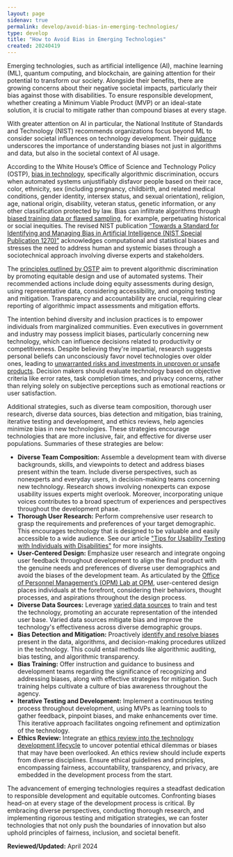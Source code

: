 ```yaml
---
layout: page
sidenav: true
permalink: develop/avoid-bias-in-emerging-technologies/
type: develop
title: "How to Avoid Bias in Emerging Technologies"
created: 20240419
---
```


Emerging technologies, such as artificial intelligence (AI), machine learning (ML), quantum computing, and blockchain, are gaining attention for their potential to transform our society. Alongside their benefits, there are growing concerns about their negative societal impacts, particularly their bias against those with disabilities. To ensure responsible development, whether creating a Minimum Viable Product (MVP) or an ideal-state solution, it is crucial to mitigate rather than compound biases at every stage.

With greater attention on AI in particular, the National Institute of Standards and Technology (NIST) recommends organizations focus beyond ML to consider societal influences on technology development. Their [guidance](https://www.nist.gov/news-events/news/2022/03/theres-more-ai-bias-biased-data-nist-report-highlights) underscores the importance of understanding biases not just in algorithms and data, but also in the societal context of AI usage. 

According to the White House’s Office of Science and Technology Policy (OSTP), [bias in technology](https://www.whitehouse.gov/ostp/ai-bill-of-rights/algorithmic-discrimination-protections-2/), specifically algorithmic discrimination, occurs when automated systems unjustifiably disfavor people based on their race, color, ethnicity, sex (including pregnancy, childbirth, and related medical conditions, gender identity, intersex status, and sexual orientation), religion, age, national origin, disability, veteran status, genetic information, or any other classification protected by law. Bias can infiltrate algorithms through [biased training data or flawed sampling](https://hbr.org/2019/10/what-do-we-do-about-the-biases-in-ai), for example, perpetuating historical or social inequities. The revised NIST publication [“Towards a Standard for Identifying and Managing Bias in Artificial Intelligence (NIST Special Publication 1270)”](https://nvlpubs.nist.gov/nistpubs/SpecialPublications/NIST.SP.1270.pdf) acknowledges computational and statistical biases and stresses the need to address human and systemic biases through a sociotechnical approach involving diverse experts and stakeholders. 

The [principles outlined by OSTP](https://www.whitehouse.gov/ostp/ai-bill-of-rights/algorithmic-discrimination-protections-2/) aim to prevent algorithmic discrimination by promoting equitable design and use of automated systems. Their recommended actions include doing equity assessments during design, using representative data, considering accessibility, and ongoing testing and mitigation. Transparency and accountability are crucial, requiring clear reporting of algorithmic impact assessments and mitigation efforts.

The intention behind diversity and inclusion practices is to empower individuals from marginalized communities. Even executives in government and industry may possess implicit biases, particularly concerning new technology, which can influence decisions related to productivity or competitiveness. Despite believing they're impartial, research suggests personal beliefs can unconsciously favor novel technologies over older ones, leading to [unwarranted risks and investments in unproven or unsafe products](https://sloanreview.mit.edu/article/evaluating-new-technology-youre-more-biased-than-you-may-realize/). Decision makers should evaluate technology based on objective criteria like error rates, task completion times, and privacy concerns, rather than relying solely on subjective perceptions such as emotional reactions or user satisfaction. 

Additional strategies, such as diverse team composition, thorough user research, diverse data sources, bias detection and mitigation, bias training, iterative testing and development, and ethics reviews, help agencies minimize bias in new technologies. These strategies encourage technologies that are more inclusive, fair, and effective for diverse user populations. Summaries of these strategies are below:
<ul>
<li><strong>Diverse Team Composition:</strong> Assemble a development team with diverse backgrounds, skills, and viewpoints to detect and address biases present within the team. Include diverse perspectives, such as nonexperts and everyday users, in decision-making teams concerning new technology. Research shows involving nonexperts can expose usability issues experts might overlook. Moreover, incorporating unique voices contributes to a broad spectrum of experiences and perspectives throughout the development phase.</li>
<li><strong>Thorough User Research:</strong> Perform comprehensive user research to grasp the requirements and preferences of your target demographic. This encourages technology that is designed to be valuable and easily accessible to a wide audience. See our article <a href="https://www.section508.gov/test/usability-testing-with-people-with-disabilities/"> "Tips for Usability Testing with Individuals with Disabilities"</a> for more insights.</li>
<li><strong>User-Centered Design:</strong> Emphasize user research and integrate ongoing user feedback throughout development to align the final product with the genuine needs and preferences of diverse user demographics and avoid the biases of the development team. As articulated by the <a href="https://lab.opm.gov/our-services/">Office of Personnel Management’s (OPM) Lab at OPM</a>, user-centered design places individuals at the forefront, considering their behaviors, thought processes, and aspirations throughout the design process.</li>
<li><strong>Diverse Data Sources:</strong> Leverage <a href="https://www.whitehouse.gov/wp-content/uploads/2022/04/eo13985-vision-for-equitable-data.pdf">varied data sources</a> to train and test the technology, promoting an accurate representation of the intended user base. Varied data sources mitigate bias and improve the technology's effectiveness across diverse demographic groups.</li>
<li><strong>Bias Detection and Mitigation:</strong> Proactively <a href="https://www.nccoe.nist.gov/sites/default/files/2022-11/ai-bias-pd-final.pdf">identify and resolve biases</a> present in the data, algorithms, and decision-making procedures utilized in the technology. This could entail methods like algorithmic auditing, bias testing, and algorithmic transparency.</li>
<li><strong>Bias Training:</strong> Offer instruction and guidance to business and development teams regarding the significance of recognizing and addressing biases, along with effective strategies for mitigation. Such training helps cultivate a culture of bias awareness throughout the agency.</li>
<li><strong>Iterative Testing and Development:</strong> Implement a continuous testing process throughout development, using MVPs as learning tools to gather feedback, pinpoint biases, and make enhancements over time. This iterative approach facilitates ongoing refinement and optimization of the technology.</li>
<li><strong>Ethics Review:</strong> Integrate an <a href="https://hbr.org/2021/11/thinking-through-the-ethics-of-new-techbefore-theres-a-problem">ethics review into the technology development lifecycle</a> to uncover potential ethical dilemmas or biases that may have been overlooked. An ethics review should include experts from diverse disciplines. Ensure ethical guidelines and principles, encompassing fairness, accountability, transparency, and privacy, are embedded in the development process from the start.</li>
</ul>

The advancement of emerging technologies requires a steadfast dedication to responsible development and equitable outcomes. Confronting biases head-on at every stage of the development process is critical. By embracing diverse perspectives, conducting thorough research, and implementing rigorous testing and mitigation strategies, we can foster technologies that not only push the boundaries of innovation but also uphold principles of fairness, inclusion, and societal benefit.

**Reviewed/Updated:** April 2024